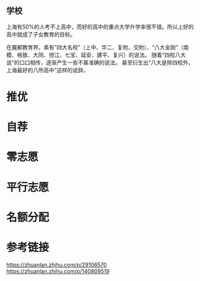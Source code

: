 
## 学校

上海有50%的人考不上高中，而好的高中的重点大学升学率很不错。所以上好的高中就成了子女教育的目标。

在魔都教育界，素有“四大名校”（上中、华二、复附、交附）、“八大金刚”（南模、格致、大同、控江、七宝、延安、建平、复兴）的说法。 随着“四校八大说”的口口相传，逐渐产生一些不甚准确的说法。 甚至衍生出“八大是除四校外，上海最好的八所高中”这样的说辞。

# 推优

# 自荐

# 零志愿

# 平行志愿

# 名额分配

# 参考链接

https://zhuanlan.zhihu.com/p/29106570
https://zhuanlan.zhihu.com/p/140809519

